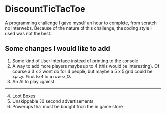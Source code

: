 # DiscountTicTacToe
A programming challenge I gave myself an hour to complete, from scratch no interwebs. Because of the nature of this challenge, the coding style I used was not the best.

## Some changes I would like to add

1) Some kind of User Interface instead of printing to the console
2) A way to add more players maybe up to 4 (this would be interesting). 
   Of course a 3 x 3 wont do for 4 people, but maybe a 5 x 5 grid could be spicy. First to 4 in a row o_O.
3) An AI to play against
------------------------------------------------------------------------
4) Loot Boxes
5) Unskippable 30 second advertisements
6) Powerups that must be bought from the in game store
